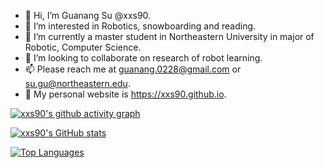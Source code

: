 - 👋 Hi, I’m Guanang Su @xxs90. 
- 👀 I’m interested in Robotics, snowboarding and reading.
- 🌱 I’m currently a master student in Northeastern University in major of Robotic, Computer Science.
- 💞️ I’m looking to collaborate on research of robot learning.
- 📫 Please reach me at guanang.0228@gmail.com or su.gu@northeastern.edu.
- 🔗 My personal website is https://xxs90.github.io.

[![xxs90's github activity graph](https://activity-graph.herokuapp.com/graph?username=xxs90&theme=vue)](https://github.com/ashutosh00710/github-readme-activity-graph)

[![xxs90's GitHub stats](https://github-readme-stats.vercel.app/api?username=xxs90&theme=vue)](https://github.com/anuraghazra/github-readme-stats)

[![Top Languages](https://github-readme-stats.vercel.app/api/top-langs/?username=xxs90&layout=compact)](https://github.com/anuraghazra/github-readme-stats)
<!---
xxs90/xxs90 is a ✨ special ✨ repository because its `README.md` (this file) appears on your GitHub profile.
You can click the Preview link to take a look at your changes.
--->
